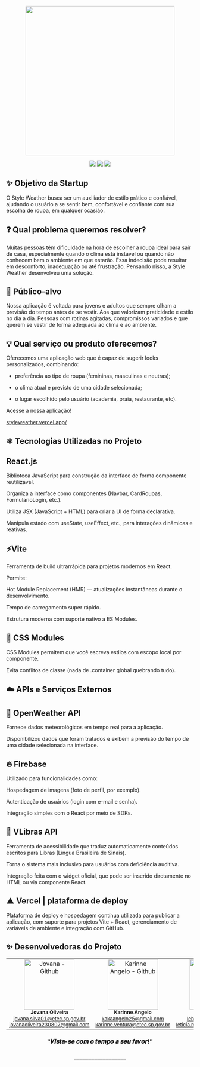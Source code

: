 <p align="center">
  <img width="400px" src="https://github.com/user-attachments/assets/2e27a6a5-ae39-49f8-9878-59502284f87b"/>
</p>

<div align="center">
  <a href="https://styleweather.vercel.app/" target="_blank"><img src="https://img.shields.io/badge/Aplicação Web-FFFFFF?style=for-the-badge&logo=Vercel&logoColor=000000"></a> 
 <a href="https://www.canva.com/design/DAGmzn56phI/RSoibSAqQ5mAJAcAIM17Cw/view?utm_content=DAGmzn56phI&utm_campaign=designshare&utm_medium=link2&utm_source=uniquelinks&utlId=hf519faea9b" target="_blank"><img src="https://img.shields.io/badge/Apresentação PDF-FFFFFF?&style=for-the-badge&logo=Canva&logoColor=000000"></a>
 <a href="https://www.canva.com/design/DAGV6NnPNY0/8DY3YfCoRzvQSBId8KBvaQ/view?utm_content=DAGV6NnPNY0&utm_campaign=designshare&utm_medium=link&utm_source=editor" target="_blank"><img src="https://img.shields.io/badge/Apresentação Vídeo-FFFFFF?style=for-the-badge&logo=Google-chrome&logoColor=000000"></a>
</div>


## ✨ Objetivo da Startup

O Style Weather busca ser um auxiliador de estilo prático e confiável, ajudando o usuário a se sentir bem, confortável e confiante com sua escolha de roupa, em qualquer ocasião.

## ❓ Qual problema queremos resolver?
Muitas pessoas têm dificuldade na hora de escolher a roupa ideal para sair de casa, especialmente quando o clima está instável ou quando não conhecem bem o ambiente em que estarão. Essa indecisão pode resultar em desconforto, inadequação ou até frustração. Pensando nisso, a Style Weather desenvolveu uma solução.

## 👥 Público-alvo
Nossa aplicação é voltada para jovens e adultos que sempre olham a previsão do tempo antes de se vestir. Aos que valorizam praticidade e estilo no dia a dia. 
Pessoas com rotinas agitadas, compromissos variados e que querem se vestir de forma adequada ao clima e ao ambiente.

## 💡 Qual serviço ou produto oferecemos?
Oferecemos uma aplicação web que é capaz de sugerir looks personalizados, combinando:

- preferência ao tipo de roupa (femininas, masculinas e neutras);

- o clima atual e previsto de uma cidade selecionada;

- o lugar escolhido pelo usuário (academia, praia, restaurante, etc).

Acesse a nossa aplicação!

<a href="https://styleweather.vercel.app/">styleweather.vercel.app/</a>

## ⚛️ Tecnologias Utilizadas no Projeto

<h2>React.js</h2>

Biblioteca JavaScript para construção da interface de forma componente reutilizável.

Organiza a interface como componentes (Navbar, CardRoupas, FormularioLogin, etc.).

Utiliza JSX (JavaScript + HTML) para criar a UI de forma declarativa.

Manipula estado com useState, useEffect, etc., para interações dinâmicas e reativas.

<h2>⚡Vite </h2>

Ferramenta de build ultrarrápida para projetos modernos em React.

Permite:

Hot Module Replacement (HMR) — atualizações instantâneas durante o desenvolvimento.

Tempo de carregamento super rápido.

Estrutura moderna com suporte nativo a ES Modules.

<h2>🎨 CSS Modules </h2>

CSS Modules permitem que você escreva estilos com escopo local por componente.

Evita conflitos de classe (nada de .container global quebrando tudo).

<h2>☁️ APIs e Serviços Externos </h2>

<h2>📍 OpenWeather API</h2>

Fornece dados meteorológicos em tempo real para a aplicação.

Disponibilizou dados que foram tratados e exibem a previsão do tempo de uma cidade selecionada na interface.

<h2>🔥 Firebase</h2>

Utilizado para funcionalidades como:

Hospedagem de imagens (foto de perfil, por exemplo).

Autenticação de usuários (login com e-mail e senha).

Integração simples com o React por meio de SDKs.

<h2>🧏 VLibras API</h2>

Ferramenta de acessibilidade que traduz automaticamente conteúdos escritos para Libras (Língua Brasileira de Sinais).

Torna o sistema mais inclusivo para usuários com deficiência auditiva.

Integração feita com o widget oficial, que pode ser inserido diretamente no HTML ou via componente React.

<h2> ▲ Vercel | plataforma de deploy </h2>

Plataforma de deploy e hospedagem contínua utilizada para publicar a aplicação, com suporte para projetos Vite + React, gerenciamento de variáveis de ambiente e integração com GitHub.

##

## ✨ Desenvolvedoras do Projeto

<table align="center">
  <tr>
    <td align="center">
      <a href="https://github.com/J0vana23">
        <img src="https://github.com/user-attachments/assets/ca606409-68d7-4456-9bdb-9fceb913fcdb" width="135px;" alt="Jovana - Github"/><br>
        <sub><b>Jovana Oliveira</b></sub><br>
      </a>
      <sub>
        <a href="mailto:jovana.silva01@etec.sp.gov.br">jovana.silva01@etec.sp.gov.br</a>
      </sub><br>
      <sub>
        <a href="mailto:jovanaoliveira230807@gmail.com">jovanaoliveira230807@gmail.com</a>
      </sub>
    </td>
    <td align="center">
      <a href="https://github.com/Kakventura">
        <img src="https://avatars.githubusercontent.com/u/125403596?v=4" width="135px;" alt="Karinne Angelo - Github"/><br>
        <sub><b>Karinne Angelo</b></sub><br>
      </a>
      <sub>
        <a href="mailto:kakaangelo25@gmail.com">kakaangelo25@gmail.com</a>
      </sub><br>
      <sub>
        <a href="mailto:karinne.ventura@etec.sp.gov.br">karinne.ventura@etec.sp.gov.br</a>
      </sub>
    </td>
    <td align="center">
      <a href="https://github.com/Lehguanaes">
        <img src="https://avatars.githubusercontent.com/u/125403978?v=4" width="135px;" alt="Letícia - Github"/><br>
        <sub><b>Letícia Guanaes</b></sub><br>
      </a>
      <sub>
        <a href="mailto:lehguanaes@gmail.com">lehguanaes@gmail.com</a>
      </sub><br>
      <sub>
        <a href="mailto:leticia.moreira66@etec.sp.gov.br">leticia.moreira66@etec.sp.gov.br</a>
      </sub>
    </td>
    <td align="center">
      <a href="https://github.com/dudinhxzs">
        <img src="https://avatars.githubusercontent.com/u/125403489?v=4" width="135px;" alt="Maria - Github"/><br>
        <sub><b>Maria Eduarda</b></sub><br>
      </a>
      <sub>
        <a href="mailto:monteiroviana2@gmail.com">monteiroviana2@gmail.com</a>
      </sub><br>
      <sub>
        <a href="mailto:maria.viana57@etec.sp.gov.br">maria.viana57@etec.sp.gov.br</a>
      </sub>
    </td>
  </tr>
</table>


<h3 align="center">
 "𝑽𝒊𝒔𝒕𝒂-𝒔𝒆 𝒄𝒐𝒎 𝒐 𝒕𝒆𝒎𝒑𝒐 𝒂 𝒔𝒆𝒖 𝒇𝒂𝒗𝒐𝒓!"
</h3>

<h3 align="center">
 __________________
  
</h3>
